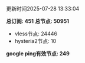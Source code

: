 更新时间2025-07-28 13:33:04

**总订阅: 451**
**总节点: 50951**
- vless节点: 24446
- hysteria2节点: 10

**google ping有效节点: 249**
